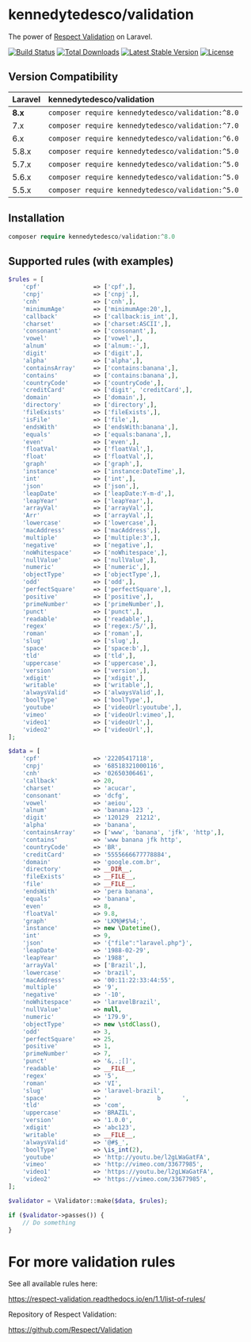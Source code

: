 kennedytedesco/validation
==========

The power of [Respect Validation](https://github.com/Respect/Validation) on Laravel.

[![Build Status](https://travis-ci.org/KennedyTedesco/Validation.svg)](https://travis-ci.org/KennedyTedesco/Validation)
[![Total Downloads](https://poser.pugx.org/KennedyTedesco/Validation/downloads.svg)](https://packagist.org/packages/KennedyTedesco/Validation)
[![Latest Stable Version](https://poser.pugx.org/KennedyTedesco/Validation/v/stable.svg)](https://packagist.org/packages/KennedyTedesco/Validation)
[![License](https://poser.pugx.org/orchestra/testbench/license)](https://packagist.org/packages/orchestra/testbench)

## Version Compatibility

 Laravel  | kennedytedesco/validation
:---------|:----------
 **8.x**  | `composer require kennedytedesco/validation:^8.0`
 7.x  | `composer require kennedytedesco/validation:^7.0`
 6.x  | `composer require kennedytedesco/validation:^6.0`
 5.8.x    | `composer require kennedytedesco/validation:^5.0`
 5.7.x    | `composer require kennedytedesco/validation:^5.0`
 5.6.x    | `composer require kennedytedesco/validation:^5.0`
 5.5.x    | `composer require kennedytedesco/validation:^5.0`

## Installation

```php
composer require kennedytedesco/validation:^8.0
```

## Supported rules (with examples)

```php
$rules = [
    'cpf'               => ['cpf',],
    'cnpj'              => ['cnpj',],
    'cnh'               => ['cnh',],
    'minimumAge'        => ['minimumAge:20',],
    'callback'          => ['callback:is_int',],
    'charset'           => ['charset:ASCII',],
    'consonant'         => ['consonant',],
    'vowel'             => ['vowel',],
    'alnum'             => ['alnum:-',],
    'digit'             => ['digit',],
    'alpha'             => ['alpha',],
    'containsArray'     => ['contains:banana',],
    'contains'          => ['contains:banana',],
    'countryCode'       => ['countryCode',],
    'creditCard'        => ['digit', 'creditCard',],
    'domain'            => ['domain',],
    'directory'         => ['directory',],
    'fileExists'        => ['fileExists',],
    'isFile'            => ['file',],
    'endsWith'          => ['endsWith:banana',],
    'equals'            => ['equals:banana',],
    'even'              => ['even',],
    'floatVal'          => ['floatVal',],
    'float'             => ['floatVal',],
    'graph'             => ['graph',],
    'instance'          => ['instance:DateTime',],
    'int'               => ['int',],
    'json'              => ['json',],
    'leapDate'          => ['leapDate:Y-m-d',],
    'leapYear'          => ['leapYear',],
    'arrayVal'          => ['arrayVal',],
    'Arr'               => ['arrayVal',],
    'lowercase'         => ['lowercase',],
    'macAddress'        => ['macAddress',],
    'multiple'          => ['multiple:3',],
    'negative'          => ['negative',],
    'noWhitespace'      => ['noWhitespace',],
    'nullValue'         => ['nullValue',],
    'numeric'           => ['numeric',],
    'objectType'        => ['objectType',],
    'odd'               => ['odd',],
    'perfectSquare'     => ['perfectSquare',],
    'positive'          => ['positive',],
    'primeNumber'       => ['primeNumber',],
    'punct'             => ['punct',],
    'readable'          => ['readable',],
    'regex'             => ['regex:/5/',],
    'roman'             => ['roman',],
    'slug'              => ['slug',],
    'space'             => ['space:b',],
    'tld'               => ['tld',],
    'uppercase'         => ['uppercase',],
    'version'           => ['version',],
    'xdigit'            => ['xdigit',],
    'writable'          => ['writable',],
    'alwaysValid'       => ['alwaysValid',],
    'boolType'          => ['boolType',],
    'youtube'           => ['videoUrl:youtube',],
    'vimeo'             => ['videoUrl:vimeo',],
    'video1'            => ['videoUrl',],
    'video2'            => ['videoUrl',],
];

$data = [
    'cpf'               => '22205417118',
    'cnpj'              => '68518321000116',
    'cnh'               => '02650306461',
    'callback'          => 20,
    'charset'           => 'acucar',
    'consonant'         => 'dcfg',
    'vowel'             => 'aeiou',
    'alnum'             => 'banana-123 ',
    'digit'             => '120129  21212',
    'alpha'             => 'banana',
    'containsArray'     => ['www', 'banana', 'jfk', 'http',],
    'contains'          => 'www banana jfk http',
    'countryCode'       => 'BR',
    'creditCard'        => '5555666677778884',
    'domain'            => 'google.com.br',
    'directory'         => __DIR__,
    'fileExists'        => __FILE__,
    'file'              => __FILE__,
    'endsWith'          => 'pera banana',
    'equals'            => 'banana',
    'even'              => 8,
    'floatVal'          => 9.8,
    'graph'             => 'LKM@#$%4;',
    'instance'          => new \Datetime(),
    'int'               => 9,
    'json'              => '{"file":"laravel.php"}',
    'leapDate'          => '1988-02-29',
    'leapYear'          => '1988',
    'arrayVal'          => ['Brazil',],
    'lowercase'         => 'brazil',
    'macAddress'        => '00:11:22:33:44:55',
    'multiple'          => '9',
    'negative'          => '-10',
    'noWhitespace'      => 'laravelBrazil',
    'nullValue'         => null,
    'numeric'           => '179.9',
    'objectType'        => new \stdClass(),
    'odd'               => 3,
    'perfectSquare'     => 25,
    'positive'          => 1,
    'primeNumber'       => 7,
    'punct'             => '&,.;[]',
    'readable'          => __FILE__,
    'regex'             => '5',
    'roman'             => 'VI',
    'slug'              => 'laravel-brazil',
    'space'             => '              b      ',
    'tld'               => 'com',
    'uppercase'         => 'BRAZIL',
    'version'           => '1.0.0',
    'xdigit'            => 'abc123',
    'writable'          => __FILE__,
    'alwaysValid'       => '@#$_',
    'boolType'          => \is_int(2),
    'youtube'           => 'http://youtu.be/l2gLWaGatFA',
    'vimeo'             => 'http://vimeo.com/33677985',
    'video1'            => 'https://youtu.be/l2gLWaGatFA',
    'video2'            => 'https://vimeo.com/33677985',
];

$validator = \Validator::make($data, $rules);

if ($validator->passes()) {
    // Do something
}
```

# For more validation rules

See all available rules here:

https://respect-validation.readthedocs.io/en/1.1/list-of-rules/

Repository of Respect Validation:

https://github.com/Respect/Validation
